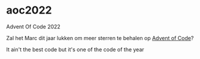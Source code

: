 # aoc2022
Advent Of Code 2022

Zal het Marc dit jaar lukken om meer sterren te behalen op [Advent of Code](https://adventofcode.com/)?

It ain't the best code but it's one of the code of the year

